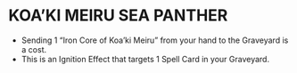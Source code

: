 
# KOA’KI MEIRU SEA PANTHER

*   Sending 1 “Iron Core of Koa’ki Meiru” from your hand to the Graveyard is a cost.
*   This is an Ignition Effect that targets 1 Spell Card in your Graveyard.

  